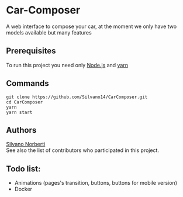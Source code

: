 # Car-Composer

A web interface to compose your car, at the moment we only have two models available but many features

## Prerequisites

To run this project you need only [Node.js](https://nodejs.org/it/) and [yarn](https://classic.yarnpkg.com/en/docs/install/#windows-stable)

## Commands
```
git clone https://github.com/Silvano14/CarComposer.git
cd CarComposer
yarn
yarn start
```

## Authors

[Silvano Norberti](https://github.com/Silvano14)  
See also the list of contributors who participated in this project.

## Todo list:

- Animations (pages's transition, buttons, buttons for mobile version)
- Docker
